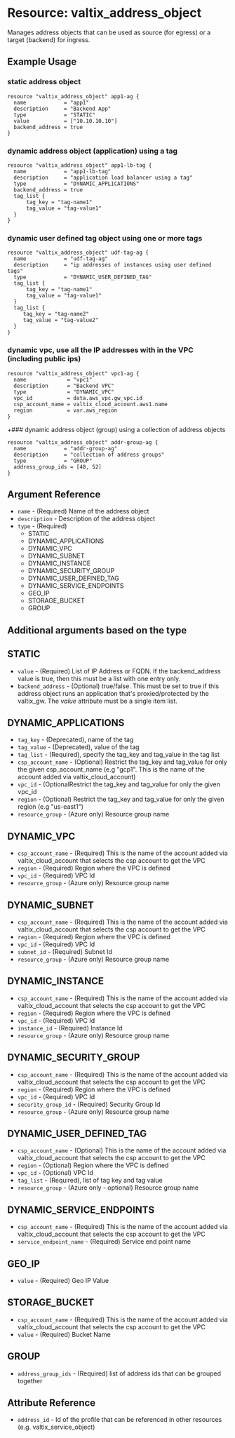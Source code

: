 # Resource: valtix_address_object
Manages address objects that can be used as source (for egress) or a target (backend) for ingress.

## Example Usage

### static address object
```hcl
resource "valtix_address_object" app1-ag {
  name            = "app1"
  description     = "Backend App"
  type            = "STATIC"
  value           = ["10.10.10.10"]
  backend_address = true
}
```

### dynamic address object (application) using a tag
```hcl
resource "valtix_address_object" app1-lb-tag {
  name            = "app1-lb-tag"
  description     = "application load balancer using a tag"
  type            = "DYNAMIC_APPLICATIONS"
  backend_address = true
  tag_list {
      tag_key = "tag-name1"
      tag_value = "tag-value1"
  }
}
```

### dynamic user defined tag object using one or more tags
```hcl
resource "valtix_address_object" udf-tag-ag {
  name            = "udf-tag-ag"
  description     = "ip addresses of instances using user defined tags"
  type            = "DYNAMIC_USER_DEFINED_TAG"
  tag_list {
      tag_key = "tag-name1"
      tag_value = "tag-value1"
  }
  tag_list {
     tag_key = "tag-name2"
     tag_value = "tag-value2"
  }
}
```

### dynamic vpc, use all the IP addresses with in the VPC (including public ips)
```hcl
resource "valtix_address_object" vpc1-ag {
  name             = "vpc1"
  description      = "Backend VPC"
  type             = "DYNAMIC_VPC"
  vpc_id           = data.aws_vpc.gw_vpc.id
  csp_account_name = valtix_cloud_account.aws1.name
  region           = var.aws_region
}
```


+### dynamic address object (group) using a collection of address objects
```hcl
resource "valtix_address_object" addr-group-ag {
  name            = "addr-group-ag"
  description     = "collection of address groups"
  type            = "GROUP"
  address_group_ids = [48, 52]
}
```

## Argument Reference

* `name` - (Required) Name of the address object
* `description` - Description of the address object
* `type` - (Required)
    * STATIC
    * DYNAMIC_APPLICATIONS
    * DYNAMIC_VPC
    * DYNAMIC_SUBNET
    * DYNAMIC_INSTANCE
    * DYNAMIC_SECURITY_GROUP
    * DYNAMIC_USER_DEFINED_TAG
    * DYNAMIC_SERVICE_ENDPOINTS
    * GEO_IP
    * STORAGE_BUCKET
    * GROUP

## Additional arguments based on the type

## STATIC

* `value` - (Required) List of IP Address or FQDN. If the backend_address value is true, then this must be a list with one entry only.
* `backend_address` - (Optional) true/false. This must be set to true if this address object runs an application that's proxied/protected by the valtix_gw. The *value* attribute must be a single item list.

## DYNAMIC_APPLICATIONS

* `tag_key` - (Deprecated), name of the tag
* `tag_value` - (Deprecated), value of the tag
* `tag_list` - (Required), specify the tag_key and tag_value in the tag list
* `csp_account_name` - (Optional) Restrict the tag_key and tag_value for only the given csp_account_name (e.g "gcp1". This is the name of the account added via valtix_cloud_account)
* `vpc_id` - (OptionalRestrict the tag_key and tag_value for only the given vpc_id
* `region` - (Optional) Restrict the tag_key and tag_value for only the given region (e.g "us-east1")
* `resource_group` - (Azure only) Resource group name

## DYNAMIC_VPC

* `csp_account_name` - (Required) This is the name of the account added via valtix_cloud_account that selects the csp account to get the VPC
* `region` - (Required) Region where the VPC is defined
* `vpc_id` - (Required) VPC Id
* `resource_group` - (Azure only) Resource group name

## DYNAMIC_SUBNET

* `csp_account_name` - (Required) This is the name of the account added via valtix_cloud_account that selects the csp account to get the VPC
* `region` - (Required) Region where the VPC is defined
* `vpc_id` - (Required) VPC Id
* `subnet_id` - (Required) Subnet Id
* `resource_group` - (Azure only) Resource group name

## DYNAMIC_INSTANCE

* `csp_account_name` - (Required) This is the name of the account added via valtix_cloud_account that selects the csp account to get the VPC
* `region` - (Required) Region where the VPC is defined
* `vpc_id` - (Required) VPC Id
* `instance_id` - (Required) Instance Id
* `resource_group` - (Azure only) Resource group name

## DYNAMIC_SECURITY_GROUP

* `csp_account_name` - (Required) This is the name of the account added via valtix_cloud_account that selects the csp account to get the VPC
* `region` - (Required) Region where the VPC is defined
* `vpc_id` - (Required) VPC Id
* `security_group_id` - (Required) Security Group Id
* `resource_group` - (Azure only) Resource group name

## DYNAMIC_USER_DEFINED_TAG

* `csp_account_name` - (Optional) This is the name of the account added via valtix_cloud_account that selects the csp account to get the VPC
* `region` - (Optional) Region where the VPC is defined
* `vpc_id` - (Optional) VPC Id
* `tag_list` - (Required), list of tag key and tag value
* `resource_group` - (Azure only - optional) Resource group name

## DYNAMIC_SERVICE_ENDPOINTS

* `csp_account_name` - (Required) This is the name of the account added via valtix_cloud_account that selects the csp account to get the VPC
* `service_endpoint_name` - (Required) Service end point name

## GEO_IP

* `value` - (Required) Geo IP Value

## STORAGE_BUCKET

* `csp_account_name` - (Required) This is the name of the account added via valtix_cloud_account that selects the csp account to get the VPC
* `value` - (Required) Bucket Name


## GROUP

* `address_group_ids` - (Required) list of address ids that can be grouped together


## Attribute Reference

* `address_id` - Id of the profile that can be referenced in other resources (e.g. valtix_service_object)

